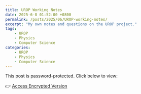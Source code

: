 ```yaml
---
title: UROP Working Notes
date: 2025-6-8 01:52:00 +0800
permalink: /posts/2025/06/UROP-working-notes/
excerpt: "My own notes and questions on the UROP project."
tags: 
    - UROP
    - Physics
    - Computer Science
categories: 
    - UROP
    - Physics
    - Computer Science
---
```


This post is password-protected. Click below to view:

👉 [Access Encrypted Version](https://bowenyu066.github.io/encrypted/UROP-working-notes.html)